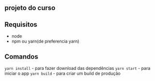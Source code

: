 ## projeto do curso

## Requisitos

- node
- npm ou yarn(de preferencia yarn)

## Comandos

`yarn install` - para fazer download das dependências
`yarn start` - para iniciar o app
`yarn build` - para criar um build de produção
